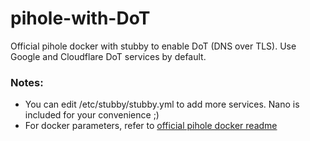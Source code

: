 # pihole-with-DoT
Official pihole docker with stubby to enable DoT (DNS over TLS). Use Google and Cloudflare DoT services by default.

### Notes:
* You can edit /etc/stubby/stubby.yml to add more services. Nano is included for your convenience ;)
* For docker parameters, refer to [official pihole docker readme](https://github.com/pi-hole/pi-hole)


